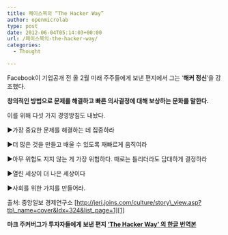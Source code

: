 ```yaml
---
title: 페이스북의 “The Hacker Way”
author: openmicrolab
type: post
date: 2012-06-04T05:14:03+00:00
url: /페이스북의-the-hacker-way/
categories:
  - Thought

---
```

Facebook이 기업공개 전&nbsp;올 2월 미래 주주들에게 보낸 편지에서 그는 ‘**해커 정신**’을 강조했다.&nbsp;

**창의적인 방법으로 문제를 해결하고 빠른 의사결정에 대해 보상하는 문화를 말한다.&nbsp;**

이를 위해 다섯 가지 경영방침도 내놨다.&nbsp;

▶가장 중요한 문제를 해결하는 데 집중하라&nbsp;

▶더 많은 것을 만들고 배울 수 있도록 재빠르게 움직여라&nbsp;

▶아무 위험도 지지 않는 게 가장 위험하다. 때로는 틀리더라도 담대하게 결정하라&nbsp;

▶열린 세상이 더 나은 세상이다&nbsp;

▶사회를 위한 가치를 만들어라.

출처: 중앙일보 경제연구소&nbsp;[http://jeri.joins.com/culture/story\_view.asp?tb\_name=cover&Idx=324&list_page=1][1]



**마크 주커버그가 투자자들에게 보낸 편지&nbsp;<a href="http://www.looah.com/article/view/738" target="_blank" class="tx-link">‘The Hacker Way’ 의 한글 번역본</a>&nbsp;**

 [1]: http://jeri.joins.com/culture/story_view.asp?tb_name=cover&Idx=324&list_page=1